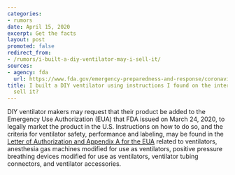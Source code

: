 ```yaml
---
categories:
- rumors
date: April 15, 2020
excerpt: Get the facts
layout: post
promoted: false
redirect_from:
- /rumors/i-built-a-diy-ventilator-may-i-sell-it/
sources:
- agency: fda
  url: https://www.fda.gov/emergency-preparedness-and-response/coronavirus-disease-2019-covid-19/coronavirus-disease-2019-covid-19-frequently-asked-questions
title: I built a DIY ventilator using instructions I found on the internet. May I
  sell it?
---
```


DIY ventilator makers may request that their product be added to the Emergency Use Authorization (EUA) that FDA issued on March 24, 2020, to legally market the product in the U.S. Instructions on how to do so, and the criteria for ventilator safety, performance and labeling, may be found in the [Letter of Authorization and Appendix A for the EUA](https://www.fda.gov/medical-devices/emergency-situations-medical-devices/emergency-use-authorizations#covid19ventilators) related to ventilators, anesthesia gas machines modified for use as ventilators, positive pressure breathing devices modified for use as ventilators, ventilator tubing connectors, and ventilator accessories.